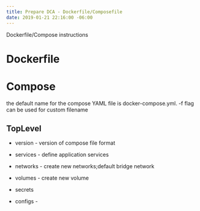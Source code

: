 ```yaml
---
title: Prepare DCA - Dockerfile/Composefile
date: 2019-01-21 22:16:00 -06:00
---
```


Dockerfile/Compose instructions
<!--more-->
# Dockerfile

# Compose
 the default name for the compose YAML file is docker-compose.yml. -f flag can be used for custom filename

## TopLevel

* version - version of compose file format
* services - define application services
* networks - create new networks;default bridge network
* volumes - create new volume

* secrets
* configs - 